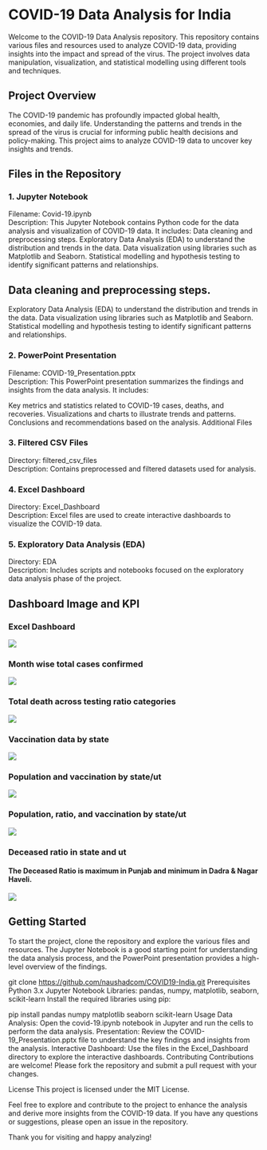 # COVID-19 Data Analysis for India
Welcome to the COVID-19 Data Analysis repository. This repository contains various files and resources used to analyze COVID-19 data, providing insights into the impact and spread of the virus. The project involves data manipulation, visualization, and statistical modelling using different tools and techniques.

<h2>Project Overview</h2>

The COVID-19 pandemic has profoundly impacted global health, economies, and daily life. Understanding the patterns and trends in the spread of the virus is crucial for informing public health decisions and policy-making. This project aims to analyze COVID-19 data to uncover key insights and trends.

<h2>Files in the Repository</h2>

<h3>1. Jupyter Notebook</h3>
Filename: Covid-19.ipynb </br>
Description: This Jupyter Notebook contains Python code for the data analysis and visualization of COVID-19 data. It includes:
Data cleaning and preprocessing steps.
Exploratory Data Analysis (EDA) to understand the distribution and trends in the data.
Data visualization using libraries such as Matplotlib and Seaborn.
Statistical modelling and hypothesis testing to identify significant patterns and relationships.

<h2>Data cleaning and preprocessing steps.</h2>
Exploratory Data Analysis (EDA) to understand the distribution and trends in the data.
Data visualization using libraries such as Matplotlib and Seaborn.
Statistical modelling and hypothesis testing to identify significant patterns and relationships.

<h3>2. PowerPoint Presentation</h3>
Filename: COVID-19_Presentation.pptx </br>
Description: This PowerPoint presentation summarizes the findings and insights from the data analysis. It includes:

Key metrics and statistics related to COVID-19 cases, deaths, and recoveries.
Visualizations and charts to illustrate trends and patterns.
Conclusions and recommendations based on the analysis.
Additional Files

<h3>3. Filtered CSV Files</h3>
Directory: filtered_csv_files</br>
Description: Contains preprocessed and filtered datasets used for analysis.

<h3>4. Excel Dashboard</h3>
Directory: Excel_Dashboard</br>
Description: Excel files are used to create interactive dashboards to visualize the COVID-19 data.

<h3>5. Exploratory Data Analysis (EDA)</h3>
Directory: EDA</br>
Description: Includes scripts and notebooks focused on the exploratory data analysis phase of the project.



<h2>Dashboard Image and KPI</h2>

<h3>Excel Dashboard</h3>
<img src="https://github.com/naushadcom/COVID19-India/blob/main/Screenshot/dashboard.jpg">

<h3>Month wise total cases confirmed</h3>
<img src="https://github.com/naushadcom/COVID19-India/blob/main/Screenshot/graph-1.png">

<h3>Total death across testing ratio categories</h3>
<img src="https://github.com/naushadcom/COVID19-India/blob/main/Screenshot/graph-2.png">

<h3>Vaccination data by state</h3>
<img src="https://github.com/naushadcom/COVID19-India/blob/main/Screenshot/graph-3.png">

<h3>Population and vaccination by state/ut</h3>
<img src="https://github.com/naushadcom/COVID19-India/blob/main/Screenshot/graph-4.png">

<h3>Population, ratio, and vaccination by state/ut </h3>
<img src="https://github.com/naushadcom/COVID19-India/blob/main/Screenshot/graph-5.png">

<h3>Deceased ratio in state and ut</h3>
<h4>The Deceased Ratio is maximum in Punjab and minimum in Dadra & Nagar Haveli.</h4>
<img src="https://github.com/naushadcom/COVID19-India/blob/main/Screenshot/graph-6.png">

<h2>Getting Started</h2>
To start the project, clone the repository and explore the various files and resources. The Jupyter Notebook is a good starting point for understanding the data analysis process, and the PowerPoint presentation provides a high-level overview of the findings.

git clone https://github.com/naushadcom/COVID19-India.git
Prerequisites
Python 3.x
Jupyter Notebook
Libraries: pandas, numpy, matplotlib, seaborn, scikit-learn
Install the required libraries using pip:


pip install pandas numpy matplotlib seaborn scikit-learn
Usage
Data Analysis: Open the covid-19.ipynb notebook in Jupyter and run the cells to perform the data analysis.
Presentation: Review the COVID-19_Presentation.pptx file to understand the key findings and insights from the analysis.
Interactive Dashboard: Use the files in the Excel_Dashboard directory to explore the interactive dashboards.
Contributing
Contributions are welcome! Please fork the repository and submit a pull request with your changes.

License
This project is licensed under the MIT License.

Feel free to explore and contribute to the project to enhance the analysis and derive more insights from the COVID-19 data. If you have any questions or suggestions, please open an issue in the repository.

Thank you for visiting and happy analyzing!
